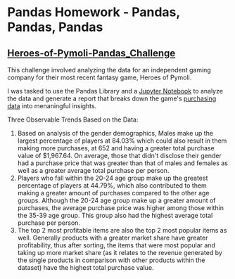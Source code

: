 # Pandas Homework - Pandas, Pandas, Pandas 

## [Heroes-of-Pymoli-Pandas_Challenge](https://github.com/SusanCThomas/Heroes-of-Pymoli-Pandas_Challenge/tree/master/HeroesOfPymoli)

This challenge involved analyzing the data for an independent gaming company for their most recent fantasy game, Heroes of Pymoli. 

I was tasked to use the Pandas Library and a [Jupyter Notebook](https://github.com/SusanCThomas/Heroes-of-Pymoli-Pandas_Challenge/blob/master/HeroesOfPymoli/HeroesOfPymoli_starter.ipynb) to analyze the data and generate a report that breaks down the game's [purchasing data](https://github.com/SusanCThomas/Heroes-of-Pymoli-Pandas_Challenge/blob/master/HeroesOfPymoli/Resources/purchase_data.csv) into menaningful insights. 

Three Observable Trends Based on the Data:

1. Based on analysis of the gender demographics, Males make up the largest percentage of players at 84.03% which could also result in them making more purchases, at 652 and having a greater total purchase value of $1,967.64. On average, those that didn't disclose their gender had a purchase price that was greater than that of males and females as well as a greater average total purchase per person. 
2. Players who fall within the 20-24 age group make up the greatest percentage of players at 44.79%, which also contributed to them making a greater amount of purchases compared to the other age groups. Although the 20-24 age group make up a greater amount of purchases, the average purchase price was higher among those within the 35-39 age group. This group also had the highest average total purchase per person. 
3. The top 2 most profitable items are also the top 2 most popular items as well. Generally products with a greater market share have greater profitability, thus after sorting, the items that were most popular and taking up more market share (as it relates to the revenue generated by the single products in comparison with other products within the dataset) have the highest total purchase value. 

